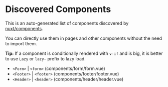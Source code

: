 # Discovered Components

This is an auto-generated list of components discovered by [nuxt/components](https://github.com/nuxt/components).

You can directly use them in pages and other components without the need to import them.

**Tip:** If a component is conditionally rendered with `v-if` and is big, it is better to use `Lazy` or `lazy-` prefix to lazy load.

- `<Form>` | `<form>` (components/form/form.vue)
- `<Footer>` | `<footer>` (components/footer/footer.vue)
- `<Header>` | `<header>` (components/header/header.vue)
